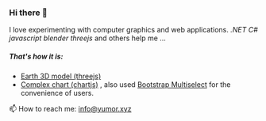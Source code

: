 ### Hi there 👋
I love experimenting with computer graphics and web applications.
*.NET C# javascript blender threejs* and others help me ...

##### That's how it is:
- [Earth 3D model (threejs)](https://moroz69off.github.io/earththreed/)
- [Complex chart (chartjs)](https://moroz69off.github.io/complex.chart/) , also used [Bootstrap Multiselect](http://davidstutz.github.io/bootstrap-multiselect/) for the convenience of users.

📫 How to reach me: info@yumor.xyz

<!--
**moroz69off/moroz69off** is a ✨ _special_ ✨ repository because its `README.md` (this file) appears on your GitHub profile.

Here are some ideas to get you started:

- 🔭 I’m currently working on ...
- 🌱 I’m currently learning ...
- 👯 I’m looking to collaborate on ...
- 🤔 I’m looking for help with ...
- 💬 Ask me about ...
- 📫 How to reach me: ...
- 😄 Pronouns: ...
- ⚡ Fun fact: ...
-->

